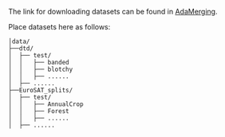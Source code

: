 The link for downloading datasets can be found in [AdaMerging](https://github.com/EnnengYang/AdaMerging).

Place datasets here as follows:
```
│data/
├──dtd/
│  ├── test/
│  │   ├── banded
│  │   ├── blotchy
│  │   ├── ......
│  ├── ......
├──EuroSAT_splits/
│  ├── test/
│  │   ├── AnnualCrop
│  │   ├── Forest
│  │   ├── ......
│  ├── ......
```
